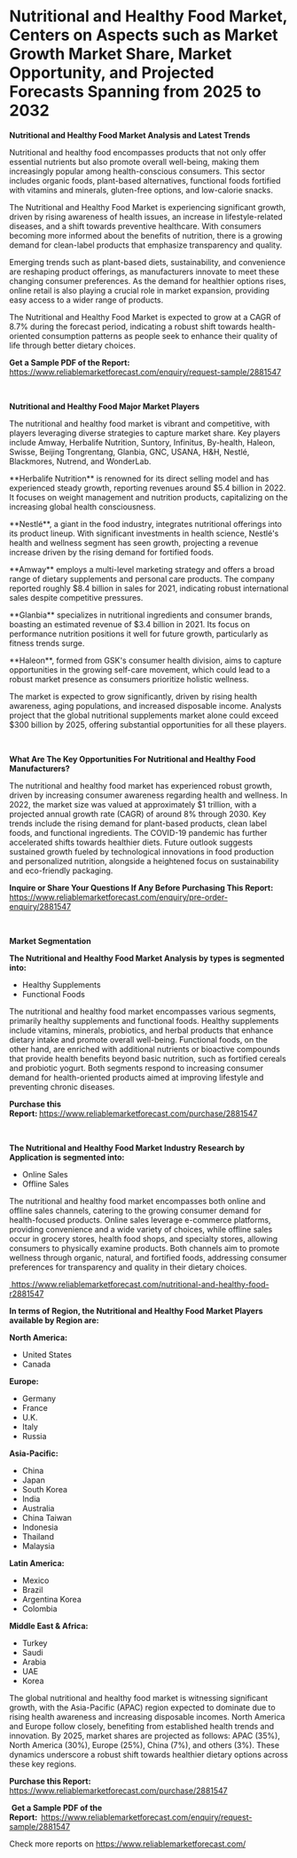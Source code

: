 <p><h1>Nutritional and Healthy Food Market, Centers on Aspects such as Market Growth Market Share, Market Opportunity, and Projected Forecasts Spanning from 2025 to 2032</h1></p><p><strong>Nutritional and Healthy Food Market Analysis and Latest Trends</strong></p>
<p><p>Nutritional and healthy food encompasses products that not only offer essential nutrients but also promote overall well-being, making them increasingly popular among health-conscious consumers. This sector includes organic foods, plant-based alternatives, functional foods fortified with vitamins and minerals, gluten-free options, and low-calorie snacks. </p><p>The Nutritional and Healthy Food Market is experiencing significant growth, driven by rising awareness of health issues, an increase in lifestyle-related diseases, and a shift towards preventive healthcare. With consumers becoming more informed about the benefits of nutrition, there is a growing demand for clean-label products that emphasize transparency and quality. </p><p>Emerging trends such as plant-based diets, sustainability, and convenience are reshaping product offerings, as manufacturers innovate to meet these changing consumer preferences. As the demand for healthier options rises, online retail is also playing a crucial role in market expansion, providing easy access to a wider range of products.</p><p>The Nutritional and Healthy Food Market is expected to grow at a CAGR of 8.7% during the forecast period, indicating a robust shift towards health-oriented consumption patterns as people seek to enhance their quality of life through better dietary choices.</p></p>
<p><strong>Get a Sample PDF of the Report:&nbsp;</strong> <a href="https://www.reliablemarketforecast.com/enquiry/request-sample/2881547?utm_campaign=3126&utm_medium=2&utm_source=Github&utm_content=ia&utm_term=12032025&utm_id=nutritional-and-healthy-food">https://www.reliablemarketforecast.com/enquiry/request-sample/2881547</a></p>
<p>&nbsp;</p>
<p><strong>Nutritional and Healthy Food Major Market Players</strong></p>
<p><p>The nutritional and healthy food market is vibrant and competitive, with players leveraging diverse strategies to capture market share. Key players include Amway, Herbalife Nutrition, Suntory, Infinitus, By-health, Haleon, Swisse, Beijing Tongrentang, Glanbia, GNC, USANA, H&H, Nestlé, Blackmores, Nutrend, and WonderLab.</p><p>**Herbalife Nutrition** is renowned for its direct selling model and has experienced steady growth, reporting revenues around $5.4 billion in 2022. It focuses on weight management and nutrition products, capitalizing on the increasing global health consciousness.</p><p>**Nestlé**, a giant in the food industry, integrates nutritional offerings into its product lineup. With significant investments in health science, Nestlé's health and wellness segment has seen growth, projecting a revenue increase driven by the rising demand for fortified foods.</p><p>**Amway** employs a multi-level marketing strategy and offers a broad range of dietary supplements and personal care products. The company reported roughly $8.4 billion in sales for 2021, indicating robust international sales despite competitive pressures.</p><p>**Glanbia** specializes in nutritional ingredients and consumer brands, boasting an estimated revenue of $3.4 billion in 2021. Its focus on performance nutrition positions it well for future growth, particularly as fitness trends surge.</p><p>**Haleon**, formed from GSK's consumer health division, aims to capture opportunities in the growing self-care movement, which could lead to a robust market presence as consumers prioritize holistic wellness.</p><p>The market is expected to grow significantly, driven by rising health awareness, aging populations, and increased disposable income. Analysts project that the global nutritional supplements market alone could exceed $300 billion by 2025, offering substantial opportunities for all these players.</p></p>
<p>&nbsp;</p>
<p><strong>What Are The Key Opportunities For Nutritional and Healthy Food Manufacturers?</strong></p>
<p><p>The nutritional and healthy food market has experienced robust growth, driven by increasing consumer awareness regarding health and wellness. In 2022, the market size was valued at approximately $1 trillion, with a projected annual growth rate (CAGR) of around 8% through 2030. Key trends include the rising demand for plant-based products, clean label foods, and functional ingredients. The COVID-19 pandemic has further accelerated shifts towards healthier diets. Future outlook suggests sustained growth fueled by technological innovations in food production and personalized nutrition, alongside a heightened focus on sustainability and eco-friendly packaging.</p></p>
<p><strong>Inquire or Share Your Questions If Any Before Purchasing This Report:</strong> <a href="https://www.reliablemarketforecast.com/enquiry/pre-order-enquiry/2881547?utm_campaign=3126&utm_medium=2&utm_source=Github&utm_content=ia&utm_term=12032025&utm_id=nutritional-and-healthy-food">https://www.reliablemarketforecast.com/enquiry/pre-order-enquiry/2881547</a></p>
<p>&nbsp;</p>
<p><strong>Market Segmentation</strong></p>
<p><strong>The Nutritional and Healthy Food Market Analysis by types is segmented into:</strong></p>
<p><ul><li>Healthy Supplements</li><li>Functional Foods</li></ul></p>
<p><p>The nutritional and healthy food market encompasses various segments, primarily healthy supplements and functional foods. Healthy supplements include vitamins, minerals, probiotics, and herbal products that enhance dietary intake and promote overall well-being. Functional foods, on the other hand, are enriched with additional nutrients or bioactive compounds that provide health benefits beyond basic nutrition, such as fortified cereals and probiotic yogurt. Both segments respond to increasing consumer demand for health-oriented products aimed at improving lifestyle and preventing chronic diseases.</p></p>
<p><strong>Purchase this Report:&nbsp;</strong><a href="https://www.reliablemarketforecast.com/purchase/2881547?utm_campaign=3126&utm_medium=2&utm_source=Github&utm_content=ia&utm_term=12032025&utm_id=nutritional-and-healthy-food">https://www.reliablemarketforecast.com/purchase/2881547</a></p>
<p>&nbsp;</p>
<p><strong>The Nutritional and Healthy Food Market Industry Research by Application is segmented into:</strong></p>
<p><ul><li>Online Sales</li><li>Offline Sales</li></ul></p>
<p><p>The nutritional and healthy food market encompasses both online and offline sales channels, catering to the growing consumer demand for health-focused products. Online sales leverage e-commerce platforms, providing convenience and a wide variety of choices, while offline sales occur in grocery stores, health food shops, and specialty stores, allowing consumers to physically examine products. Both channels aim to promote wellness through organic, natural, and fortified foods, addressing consumer preferences for transparency and quality in their dietary choices.</p></p>
<p><a href="https://www.reliablemarketforecast.com/nutritional-and-healthy-food-r2881547?utm_campaign=3126&utm_medium=2&utm_source=Github&utm_content=ia&utm_term=12032025&utm_id=nutritional-and-healthy-food">&nbsp;https://www.reliablemarketforecast.com/nutritional-and-healthy-food-r2881547</a></p>
<p><strong>In terms of Region, the Nutritional and Healthy Food Market Players available by Region are:</strong></p>
<p>
    <p> <strong> North America: </strong>
        <ul>
            <li>United States</li>
            <li>Canada</li>
        </ul>
        </p> 
    <p> <strong> Europe: </strong>
        <ul>
            <li>Germany</li>
            <li>France</li>
            <li>U.K.</li>
            <li>Italy</li>
            <li>Russia</li>
        </ul>
        </p> 
    <p> <strong> Asia-Pacific: </strong>
        <ul>
            <li>China</li>
            <li>Japan</li>
            <li>South Korea</li>
            <li>India</li>
            <li>Australia</li>
            <li>China Taiwan</li>
            <li>Indonesia</li>
            <li>Thailand</li>
            <li>Malaysia</li>
        </ul>
        </p> 
    <p> <strong> Latin America: </strong>
        <ul>
            <li>Mexico</li>
            <li>Brazil</li>
            <li>Argentina Korea</li>
            <li>Colombia</li>
        </ul>
        </p> 
    <p> <strong> Middle East & Africa: </strong>
        <ul>
            <li>Turkey</li>
            <li>Saudi</li>
            <li>Arabia</li>
            <li>UAE</li>
            <li>Korea</li>
        </ul>
    </p>
    </p>
<p><p>The global nutritional and healthy food market is witnessing significant growth, with the Asia-Pacific (APAC) region expected to dominate due to rising health awareness and increasing disposable incomes. North America and Europe follow closely, benefiting from established health trends and innovation. By 2025, market shares are projected as follows: APAC (35%), North America (30%), Europe (25%), China (7%), and others (3%). These dynamics underscore a robust shift towards healthier dietary options across these key regions.</p></p>
<p><strong>Purchase this Report: </strong><a href="https://www.reliablemarketforecast.com/purchase/2881547?utm_campaign=3126&utm_medium=2&utm_source=Github&utm_content=ia&utm_term=12032025&utm_id=nutritional-and-healthy-food">https://www.reliablemarketforecast.com/purchase/2881547</a></p>
<p>&nbsp;<strong>Get a Sample PDF of the Report:&nbsp;&nbsp;</strong><a href="https://www.reliablemarketforecast.com/enquiry/request-sample/2881547?utm_campaign=3126&utm_medium=2&utm_source=Github&utm_content=ia&utm_term=12032025&utm_id=nutritional-and-healthy-food">https://www.reliablemarketforecast.com/enquiry/request-sample/2881547</a></p>
<p><strong></strong></p>
<p>Check more reports on <a href="https://www.reliablemarketforecast.com/?utm_campaign=3126&utm_medium=2&utm_source=Github&utm_content=ia&utm_term=12032025&utm_id=nutritional-and-healthy-food">https://www.reliablemarketforecast.com/</a></p>